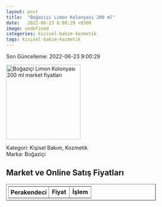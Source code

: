 ```yaml
---
layout: post
title:  "Boğaziçi Limon Kolonyası 200 ml"
date:   2022-06-23 6:00:29 +0300
image: undefined
categories: kisisel-bakim-kozmetik
tags: kisisel-bakim-kozmetik
---
```


Son Güncelleme: 2022-06-23 9:00:29

<img src="undefined" width="200" alt="Boğaziçi Limon Kolonyası 200 ml market fiyatları" />

Kategori: Kişisel Bakım, Kozmetik
<br />
Marka: Boğaziçi

<h2>Market ve Online Satış Fiyatları</h2>

<table border="1" style="padding: 5px;width:80%;">
  <tr>
    <td style="padding: 5px;"><strong>Perakendeci</strong></td>
    <td><strong>Fiyat</strong></td>
    <td><strong>İşlem</strong></td>
  </tr>
  
</table>
